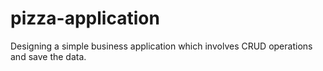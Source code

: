 # pizza-application
Designing a simple business application which involves CRUD operations and save the data.
